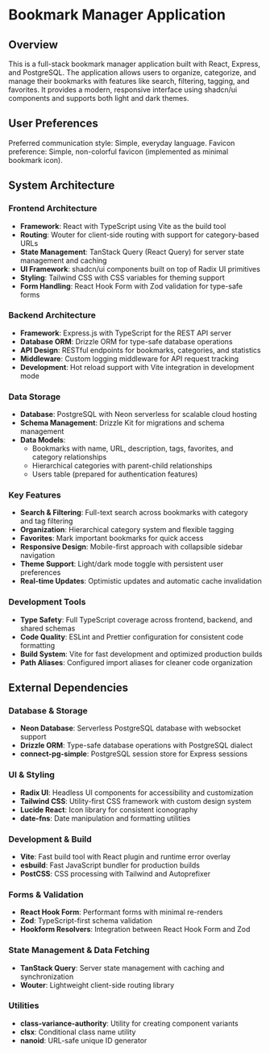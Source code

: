 # Bookmark Manager Application

## Overview

This is a full-stack bookmark manager application built with React, Express, and PostgreSQL. The application allows users to organize, categorize, and manage their bookmarks with features like search, filtering, tagging, and favorites. It provides a modern, responsive interface using shadcn/ui components and supports both light and dark themes.

## User Preferences

Preferred communication style: Simple, everyday language.
Favicon preference: Simple, non-colorful favicon (implemented as minimal bookmark icon).

## System Architecture

### Frontend Architecture

- **Framework**: React with TypeScript using Vite as the build tool
- **Routing**: Wouter for client-side routing with support for category-based URLs
- **State Management**: TanStack Query (React Query) for server state management and caching
- **UI Framework**: shadcn/ui components built on top of Radix UI primitives
- **Styling**: Tailwind CSS with CSS variables for theming support
- **Form Handling**: React Hook Form with Zod validation for type-safe forms

### Backend Architecture

- **Framework**: Express.js with TypeScript for the REST API server
- **Database ORM**: Drizzle ORM for type-safe database operations
- **API Design**: RESTful endpoints for bookmarks, categories, and statistics
- **Middleware**: Custom logging middleware for API request tracking
- **Development**: Hot reload support with Vite integration in development mode

### Data Storage

- **Database**: PostgreSQL with Neon serverless for scalable cloud hosting
- **Schema Management**: Drizzle Kit for migrations and schema management
- **Data Models**:
  - Bookmarks with name, URL, description, tags, favorites, and category relationships
  - Hierarchical categories with parent-child relationships
  - Users table (prepared for authentication features)

### Key Features

- **Search & Filtering**: Full-text search across bookmarks with category and tag filtering
- **Organization**: Hierarchical category system and flexible tagging
- **Favorites**: Mark important bookmarks for quick access
- **Responsive Design**: Mobile-first approach with collapsible sidebar navigation
- **Theme Support**: Light/dark mode toggle with persistent user preferences
- **Real-time Updates**: Optimistic updates and automatic cache invalidation

### Development Tools

- **Type Safety**: Full TypeScript coverage across frontend, backend, and shared schemas
- **Code Quality**: ESLint and Prettier configuration for consistent code formatting
- **Build System**: Vite for fast development and optimized production builds
- **Path Aliases**: Configured import aliases for cleaner code organization

## External Dependencies

### Database & Storage

- **Neon Database**: Serverless PostgreSQL database with websocket support
- **Drizzle ORM**: Type-safe database operations with PostgreSQL dialect
- **connect-pg-simple**: PostgreSQL session store for Express sessions

### UI & Styling

- **Radix UI**: Headless UI components for accessibility and customization
- **Tailwind CSS**: Utility-first CSS framework with custom design system
- **Lucide React**: Icon library for consistent iconography
- **date-fns**: Date manipulation and formatting utilities

### Development & Build

- **Vite**: Fast build tool with React plugin and runtime error overlay
- **esbuild**: Fast JavaScript bundler for production builds
- **PostCSS**: CSS processing with Tailwind and Autoprefixer

### Forms & Validation

- **React Hook Form**: Performant forms with minimal re-renders
- **Zod**: TypeScript-first schema validation
- **Hookform Resolvers**: Integration between React Hook Form and Zod

### State Management & Data Fetching

- **TanStack Query**: Server state management with caching and synchronization
- **Wouter**: Lightweight client-side routing library

### Utilities

- **class-variance-authority**: Utility for creating component variants
- **clsx**: Conditional class name utility
- **nanoid**: URL-safe unique ID generator
